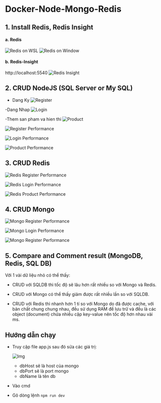# Docker-Node-Mongo-Redis
## 1. Install Redis, Redis Insight
#### a. Redis

![Redis on WSL](https://i.imgur.com/LcyEUkN.png)
![Redis on Window](https://i.imgur.com/SZeNEuZ.png)

#### b. Redis-Insight
http://localhost:5540
![Redis Insight](https://i.imgur.com/yQogh2x.png)

## 2. CRUD NodeJS (SQL Server or My SQL)

- Dang Ky
![Register](https://i.imgur.com/ngBlqaA.png)

-Dang Nhap
![Login](https://i.imgur.com/JanpuO9.png)

-Them san pham va hien thi
![Product](https://i.imgur.com/AoFxjZ8.png)

![Register Performance](https://i.imgur.com/TLdYF2Q.png)

![Login Performance](https://i.imgur.com/xcyo0QR.png)

![Product Performance](https://i.imgur.com/nNkuOQo.png)

## 3. CRUD Redis

![Redis Register Performance](https://i.imgur.com/UiMmz3S.png)

![Redis Login Performance](https://i.imgur.com/5cGLAzq.png)

![Redis Product Performance](https://i.imgur.com/3kdq2Lr.png)

## 4. CRUD Mongo

![Mongo Register Performance](https://i.imgur.com/E5aqh8n.png)

![Mongo Login Performance](https://i.imgur.com/kA7GSYI.png)

![Mongo Register Performance](https://i.imgur.com/xNowoG4.png)
## 5. Compare and Comment result (MongoDB, Redis, SQL DB)
Với 1 vài dữ liệu nhỏ có thể thấy:

- CRUD với SQLDB thì tốc độ sẽ lâu hơn rất nhiều so với Mongo và Redis.

- CRUD với Mongo có thể thấy giảm được rất nhiều lần so với SQLDB.

- CRUD với Redis thì nhanh hơn 1 tí so với Mongo do đã được cache, với bản chất chung chung nhau, đều sử dụng RAM để lưu trữ và đều là các object (document) chứa nhiều cặp key-value nên tốc độ hơn nhau vài ms.

## Hướng dẫn chạy

- Truy cập file app.js sau đó sửa các giá trị:

  ![Img](https://i.imgur.com/oKzROgk.png)
  - dbHost sẽ là host của mongo
  - dbPort sẽ là port mongo
  - dbName là tên db

- Vào cmd
- Gõ dòng lệnh
    `npm run dev`
